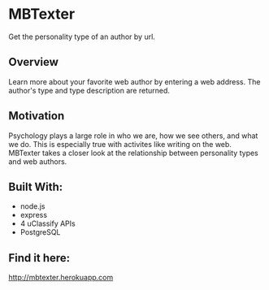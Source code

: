 # MBTexter

Get the personality type of an author by url.

## Overview

Learn more about your favorite web author by entering a web address. The author's type and type description are returned.


## Motivation

Psychology plays a large role in who we are, how we see others, and what we do. This is especially true with activites like writing on the web. MBTexter takes a closer look at the relationship between personality types and web authors.

## Built With:
* node.js
* express
* 4 uClassify APIs
* PostgreSQL

## Find it here:

<http://mbtexter.herokuapp.com> 

